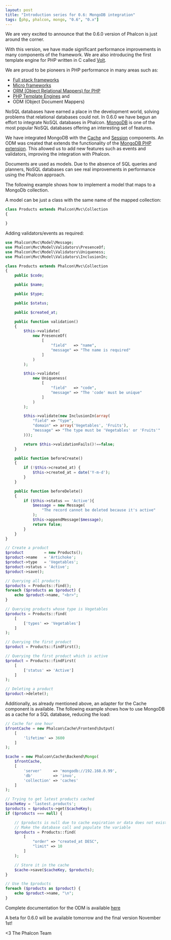 ```yaml
---
layout: post
title: "Introduction series for 0.6: MongoDB integration"
tags: [php, phalcon, mongo, "0.6", "0.x"]
---
```


We are very excited to announce that the 0.6.0 version of Phalcon is just around the corner.

With this version, we have made significant performance improvements in many components of the framework. We are also introducing the first template engine for PHP written in C called [Volt](https://docs.phalconphp.com/en/0.6.0/reference/volt.html).

We are proud to be pioneers in PHP performance in many areas such as:

- [Full stack frameworks](https://docs.phalconphp.com/en/0.6.0/reference/mvc.html)
- [Micro frameworks](https://docs.phalconphp.com/en/0.6.0/reference/micro.html)
- [ORM (Object Relational Mappers) for PHP](https://docs.phalconphp.com/en/0.6.0/reference/models.html)
- [PHP Template Engines](https://docs.phalconphp.com/en/0.6.0/reference/volt.html) and
- ODM (Object Document Mappers)

NoSQL databases have earned a place in the development world, solving problems that relational databases could not. In 0.6.0 we have begun an effort to integrate NoSQL databases in Phalcon. [MongoDB](http://mongodb.org/) is one of the most popular NoSQL databases offering an interesting set of features.

We have integrated MongoDB with the [Cache](https://docs.phalconphp.com/en/0.6.0/reference/cache.html) and [Session](https://docs.phalconphp.com/en/0.6.0/reference/session.html) components. An ODM was created that extends the functionality of the [MongoDB PHP extension](http://www.php.net/manual/en/book.mongo.php). This allowed us to add new features such as events and validators, improving the integration with Phalcon.

Documents are used as models. Due to the absence of SQL queries and planners, NoSQL databases can see real improvements in performance using the Phalcon approach.

The following example shows how to implement a model that maps to a MongoDb collection.

A model can be just a class with the same name of the mapped collection:

```php
class Products extends Phalcon\Mvc\Collection
{

}
```

Adding validators/events as required:

```php
use Phalcon\Mvc\Model\Message;
use Phalcon\Mvc\Model\Validators\PresenceOf;
use Phalcon\Mvc\Model\Validators\Uniqueness;
use Phalcon\Mvc\Model\Validators\InclusionIn;

class Products extends Phalcon\Mvc\Collection
{
    public $code;

    public $name;

    public $type;

    public $status;

    public $created_at;

    public function validation()
    {
        $this->validate(
            new PresenceOf(
                [
                    "field"   => "name",
                    "message" => "The name is required"
                ]
            )
        );

        $this->validate(
            new Uniqueness(
                [
                    "field"   => "code",
                    "message" => "The 'code' must be unique"
                ]
            )
        );

        $this->validate(new InclusionIn(array(
            "field" => "type",
            "domain" => array('Vegetables', 'Fruits'),
            "message" => "The type must be 'Vegetables' or 'Fruits'"
        )));

        return $this->validationFails()!==false;
    }

    public function beforeCreate()
    {
        if (!$this->created_at) {
            $this->created_at = date('Y-m-d');
        }
    }

    public function beforeDelete()
    {
        if ($this->status == 'Active'){
            $message = new Message(
                "The record cannot be deleted because it's active"
            );
            $this->appendMessage($message);
            return false;
        }
    }
}
```

```php
// Create a product
$product         = new Products();
$product->name   = 'Artichoke';
$product->type   = 'Vegetables';
$product->status = 'Active';
$product->save();

// Querying all products
$products = Products::find();
foreach ($products as $product) {
    echo $product->name, "<br>";
}

// Querying products whose type is Vegetables
$products = Products::find(
    [
        ['types' => 'Vegetables']
    ]
);

// Querying the first product
$product = Products::findFirst();

// Querying the first product which is active
$product = Products::findFirst(
    [
        ['status' => 'Active']
    ]
);

// Deleting a product
$product->delete();
```

Additionally, as already mentioned above, an adapter for the Cache component is available. The following example shows how to use MongoDB as a cache for a SQL database, reducing the load:

```php
// Cache for one hour
$frontCache = new Phalcon\Cache\Frontend\Output(
    [
        'lifetime' => 3600
    ]
);

$cache = new Phalcon\Cache\Backend\Mongo(
    $frontCache,
    [
        'server'     => 'mongodb://192.168.0.99',
        'db'         => 'invo',
        'collection' => 'caches'
    ]
);

// Trying to get latest products cached
$cacheKey = 'lastest.products';
$products = $products->get($cacheKey);
if ($products === null) {

    // $products is null due to cache expiration or data does not exist
    // Make the database call and populate the variable
    $products = Products::find(
        [
            "order" => "created_at DESC",
            "limit" => 10
        ]
    );

    // Store it in the cache
    $cache->save($cacheKey, $products);
}

// Use the $products
foreach ($products as $product) {
    echo $product->name, "\n";
}
```

Complete documentation for the ODM is available [here](https://docs.phalconphp.com/en/0.6.0/reference/odm.html)

A beta for 0.6.0 will be available tomorrow and the final version November 1st!


<3 The Phalcon Team

